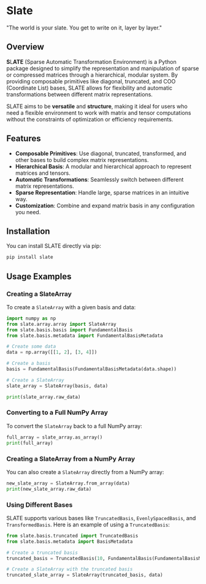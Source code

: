 # Slate

"The world is your slate. You get to write on it, layer by layer."

## Overview

**S**L**ATE** (Sparse Automatic Transformation Environment) is a Python package designed to simplify the representation and manipulation of sparse or compressed matrices through a hierarchical, modular system. By providing composable primitives like diagonal, truncated, and COO (Coordinate List) bases, SLATE allows for flexibility and automatic transformations between different matrix representations.

SLATE aims to be **versatile** and **structure**, making it ideal for users who need a flexible environment to work with matrix and tensor computations without the constraints of optimization or efficiency requirements.

## Features

- **Composable Primitives**: Use diagonal, truncated, transformed, and other bases to build complex matrix representations.
- **Hierarchical Basis**: A modular and hierarchical approach to represent matrices and tensors.
- **Automatic Transformations**: Seamlessly switch between different matrix representations.
- **Sparse Representation**: Handle large, sparse matrices in an intuitive way.
- **Customization**: Combine and expand matrix basis in any configuration you need.

## Installation

You can install SLATE directly via pip:

```bash
pip install slate
```

## Usage Examples

### Creating a SlateArray

To create a `SlateArray` with a given basis and data:

```python
import numpy as np
from slate.array.array import SlateArray
from slate.basis.basis import FundamentalBasis
from slate.basis.metadata import FundamentalBasisMetadata

# Create some data
data = np.array([[1, 2], [3, 4]])

# Create a basis
basis = FundamentalBasis(FundamentalBasisMetadata(data.shape))

# Create a SlateArray
slate_array = SlateArray(basis, data)

print(slate_array.raw_data)
```

### Converting to a Full NumPy Array

To convert the `SlateArray` back to a full NumPy array:

```python
full_array = slate_array.as_array()
print(full_array)
```

### Creating a SlateArray from a NumPy Array

You can also create a `SlateArray` directly from a NumPy array:

```python
new_slate_array = SlateArray.from_array(data)
print(new_slate_array.raw_data)
```

### Using Different Bases

SLATE supports various bases like `TruncatedBasis`, `EvenlySpacedBasis`, and `TransformedBasis`. Here is an example of using a `TruncatedBasis`:

```python
from slate.basis.truncated import TruncatedBasis
from slate.basis.metadata import BasisMetadata

# Create a truncated basis
truncated_basis = TruncatedBasis(10, FundamentalBasis(FundamentalBasisMetadata((20,))))

# Create a SlateArray with the truncated basis
truncated_slate_array = SlateArray(truncated_basis, data)
```
